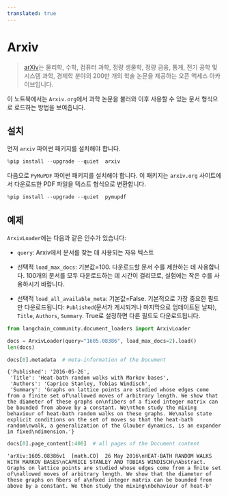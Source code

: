 ```yaml
---
translated: true
---
```


# Arxiv

>[arXiv](https://arxiv.org/)는 물리학, 수학, 컴퓨터 과학, 정량 생물학, 정량 금융, 통계, 전기 공학 및 시스템 과학, 경제학 분야의 200만 개의 학술 논문을 제공하는 오픈 액세스 아카이브입니다.

이 노트북에서는 `Arxiv.org`에서 과학 논문을 불러와 이후 사용할 수 있는 문서 형식으로 로드하는 방법을 보여줍니다.

## 설치

먼저 `arxiv` 파이썬 패키지를 설치해야 합니다.

```python
%pip install --upgrade --quiet  arxiv
```

다음으로 `PyMuPDF` 파이썬 패키지를 설치해야 합니다. 이 패키지는 `arxiv.org` 사이트에서 다운로드한 PDF 파일을 텍스트 형식으로 변환합니다.

```python
%pip install --upgrade --quiet  pymupdf
```

## 예제

`ArxivLoader`에는 다음과 같은 인수가 있습니다:

- `query`: Arxiv에서 문서를 찾는 데 사용되는 자유 텍스트

- 선택적 `load_max_docs`: 기본값=100. 다운로드할 문서 수를 제한하는 데 사용합니다. 100개의 문서를 모두 다운로드하는 데 시간이 걸리므로, 실험에는 작은 수를 사용하시기 바랍니다.

- 선택적 `load_all_available_meta`: 기본값=False. 기본적으로 가장 중요한 필드만 다운로드됩니다: `Published`(문서가 게시되거나 마지막으로 업데이트된 날짜), `Title`, `Authors`, `Summary`. True로 설정하면 다른 필드도 다운로드됩니다.

```python
from langchain_community.document_loaders import ArxivLoader
```

```python
docs = ArxivLoader(query="1605.08386", load_max_docs=2).load()
len(docs)
```

```python
docs[0].metadata  # meta-information of the Document
```

```output
{'Published': '2016-05-26',
 'Title': 'Heat-bath random walks with Markov bases',
 'Authors': 'Caprice Stanley, Tobias Windisch',
 'Summary': 'Graphs on lattice points are studied whose edges come from a finite set of\nallowed moves of arbitrary length. We show that the diameter of these graphs on\nfibers of a fixed integer matrix can be bounded from above by a constant. We\nthen study the mixing behaviour of heat-bath random walks on these graphs. We\nalso state explicit conditions on the set of moves so that the heat-bath random\nwalk, a generalization of the Glauber dynamics, is an expander in fixed\ndimension.'}
```

```python
docs[0].page_content[:400]  # all pages of the Document content
```

```output
'arXiv:1605.08386v1  [math.CO]  26 May 2016\nHEAT-BATH RANDOM WALKS WITH MARKOV BASES\nCAPRICE STANLEY AND TOBIAS WINDISCH\nAbstract. Graphs on lattice points are studied whose edges come from a ﬁnite set of\nallowed moves of arbitrary length. We show that the diameter of these graphs on ﬁbers of a\nﬁxed integer matrix can be bounded from above by a constant. We then study the mixing\nbehaviour of heat-b'
```

